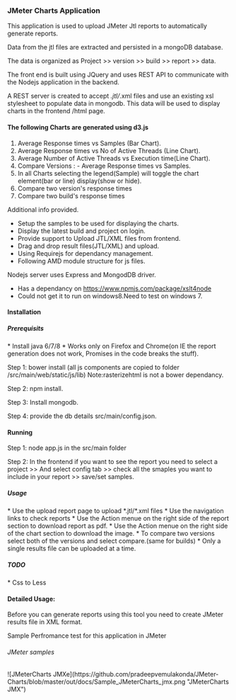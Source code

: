 <H3>JMeter Charts Application </H3>

This application is used to upload JMeter Jtl reports to automatically generate reports.

Data from the jtl files are extracted and persisted in a mongoDB database.

The data is organized as Project >> version >> build >> report >> data.

The front end is built using JQuery and uses REST API to communicate with the Nodejs application in the backend.

A REST server is created to accept *.jtl/*.xml files and use an existing xsl stylesheet to populate data in mongodb. This data will be used to display charts in the frontend /html page.

<h4>The following Charts are generated using d3.js</h4>

<ol>
<li>Average Response times vs Samples (Bar Chart).</li>

<li>Average Response times vs No of Active Threads (Line Chart).</li>

<li>Average Number of Active Threads vs Execution time(Line Chart).</li>

<li>Compare Versions : - Average Response times vs Samples.</li>

<li>In all Charts selecting the legend(Sample) will toggle the chart element(bar or line) display(show or hide).</li>

<li>Compare two version's response times</li>
<li>Compare two build's response times</li>
</ol>

Additional info provided.
<ul>
<li>Setup the samples to be used for displaying the charts.</li>
<li>Display the latest build and project on login.</li>
<li>Provide support to Upload JTL/XML files from frontend.</li>
<li>Drag and drop result files(JTL/XML) and upload.</li>
<li>Using Requirejs for dependancy management.</li>
<li>Following AMD module structure for js files.</li>
</ul>
Nodejs server uses Express and MongodDB driver.

* Has a dependancy on https://www.npmjs.com/package/xslt4node
* Could not get it to run on windows8.Need to test on windows 7.

<h4> Installation </h4>
<h5>Prerequisits</h5>
* Install java 6/7/8
* Works only on Firefox and Chrome(on IE the report generation does not work, Promises in the code breaks the stuff).
</br>

Step 1: bower install (all js components are copied to folder /src/main/web/static/js/lib) 
        Note:rasterizehtml is not a bower dependancy.

Step 2: npm install.

Step 3: Install mongodb.

Step 4: provide the db details src/main/config.json.

<h4>Running</h4>

Step 1: node app.js in the src/main folder

Step 2: In the frontend if you want to see the report you need to select a project >> And select config tab >> check all the smaples you want to include in your report >> save/set samples.

<h5> Usage </h5>
* Use the upload report page to upload *.jtl/*.xml files
* Use the navigation links to check reports
* Use the Action menue on the right side of the report section to download report as pdf.
* Use the Action menue on the right side of the chart section to download the image.
* To compare two versions select both of the versions and select compare.(same for builds)
* Only a single results file can be uploaded at a time.

<h5>TODO</h5>
* Css to Less

<h4>Detailed Usage:</h4>

Before you can generate reports using this tool you need to create JMeter results file in XML format.

Sample Perfromance test for this application in JMeter

<h6>JMeter samples</h6>
![JMeterCharts JMXe](https://github.com/pradeepvemulakonda/JMeter-Charts/blob/master/out/docs/Sample_JMeterCharts_jmx.png "JMeterCharts JMX")





